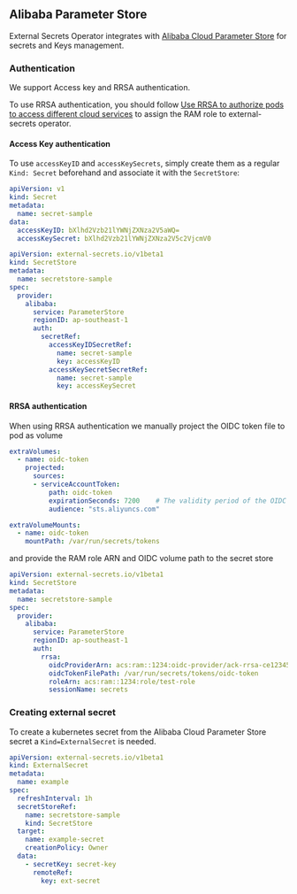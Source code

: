 
## Alibaba Parameter Store

External Secrets Operator integrates with [Alibaba Cloud Parameter Store](https://www.alibabacloud.com/help/en/oos/getting-started/oos-parameters/?spm=a2c63.p38356.0.0.157e1b76FWTl20) for secrets and Keys management.

### Authentication

We support Access key and RRSA authentication.

To use RRSA authentication, you should follow [Use RRSA to authorize pods to access different cloud services](https://www.alibabacloud.com/help/en/container-service-for-kubernetes/latest/use-rrsa-to-enforce-access-control/) to assign the RAM role to external-secrets operator.

#### Access Key authentication

To use `accessKeyID` and `accessKeySecrets`, simply create them as a regular `Kind: Secret` beforehand and associate it with the `SecretStore`:

```yaml
apiVersion: v1
kind: Secret
metadata:
  name: secret-sample
data:
  accessKeyID: bXlhd2Vzb21lYWNjZXNza2V5aWQ=
  accessKeySecret: bXlhd2Vzb21lYWNjZXNza2V5c2VjcmV0
```

```yaml
apiVersion: external-secrets.io/v1beta1
kind: SecretStore
metadata:
  name: secretstore-sample
spec:
  provider:
    alibaba:
      service: ParameterStore
      regionID: ap-southeast-1
      auth:
        secretRef:
          accessKeyIDSecretRef:
            name: secret-sample
            key: accessKeyID
          accessKeySecretSecretRef:
            name: secret-sample
            key: accessKeySecret
```


#### RRSA authentication

When using RRSA authentication we manually project the OIDC token file to pod as volume

```yaml
extraVolumes:
  - name: oidc-token
    projected:
      sources:
      - serviceAccountToken:
          path: oidc-token
          expirationSeconds: 7200    # The validity period of the OIDC token in seconds.
          audience: "sts.aliyuncs.com"

extraVolumeMounts:
  - name: oidc-token
    mountPath: /var/run/secrets/tokens
```

and provide the RAM role ARN and OIDC volume path to the secret store
```yaml
apiVersion: external-secrets.io/v1beta1
kind: SecretStore
metadata:
  name: secretstore-sample
spec:
  provider:
    alibaba:
      service: ParameterStore
      regionID: ap-southeast-1
      auth:
        rrsa:
          oidcProviderArn: acs:ram::1234:oidc-provider/ack-rrsa-ce123456
          oidcTokenFilePath: /var/run/secrets/tokens/oidc-token
          roleArn: acs:ram::1234:role/test-role
          sessionName: secrets
```

### Creating external secret

To create a kubernetes secret from the Alibaba Cloud Parameter Store secret a `Kind=ExternalSecret` is needed.

```yaml
apiVersion: external-secrets.io/v1beta1
kind: ExternalSecret
metadata:
  name: example
spec:
  refreshInterval: 1h
  secretStoreRef:
    name: secretstore-sample
    kind: SecretStore
  target:
    name: example-secret
    creationPolicy: Owner
  data:
    - secretKey: secret-key
      remoteRef:
        key: ext-secret
```
